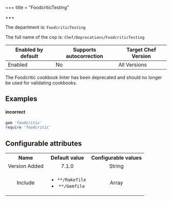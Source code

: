 +++
title = "FoodcriticTesting"

+++

<!-- This content is automatically generated. See https://github.com/chef/chef-web-docs/blob/main/generated/README.md -->

The department is: `FoodcriticTesting`

The full name of the cop is: `Chef/Deprecations/FoodcriticTesting`

| Enabled by default | Supports autocorrection | Target Chef Version |
| --- | --- | --- |
| Enabled | No | All Versions |

The Foodcritic cookbook linter has been deprecated and should no longer be used for validating cookbooks.

## Examples


#### incorrect

```ruby
gem 'foodcritic'
require 'foodcritic'
```

## Configurable attributes

<table>
<tbody><tr>
<th>Name</th>
<th>Default value</th>
<th>Configurable values</th>
</tr>
<tr>
<td style="text-align:center">Version Added</td>
<td style="text-align:center">7.1.0</td>
<td style="text-align:center">String</td>
</tr>
<tr><td style="text-align:center">Include</td>
<td style="text-align:center"><ul>
<li><code>**/Rakefile</code></li>
<li><code>**/Gemfile</code></li>
</ul>
</td>
<td style="text-align:center">Array</td>
</tr></tbody></table>
